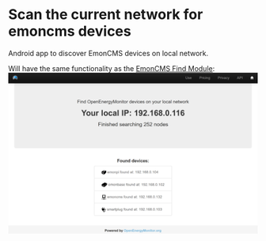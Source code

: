 # Scan the current network for emoncms devices
Android app to discover EmonCMS devices on local network.

Will have the same functionality as the [EmonCMS Find Module](https://github.com/emoncms/find):
![EmonCMS Find Module](https://github.com/emoncms/find/blob/master/emoncms-find.png?raw=true)

